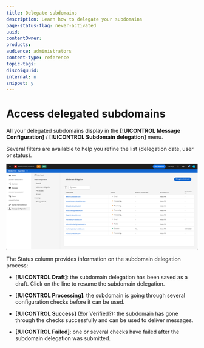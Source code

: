 ```yaml
---
title: Delegate subdomains
description: Learn how to delegate your subdomains
page-status-flag: never-activated
uuid: 
contentOwner:
products:
audience: administrators
content-type: reference
topic-tags: 
discoiquuid:
internal: n
snippet: y
---
```


# Access delegated subdomains

All your delegated subdomains display in the **[!UICONTROL Message Configuration]** / **[!UICONTROL Subdomain delegation]** menu.

Several filters are available to help you refine the list (delegation date, user or status).

![](../assets/subdomain-list.png)

The Status column provides information on the subdomain delegation process:

* **[!UICONTROL Draft]**: the subdomain delegation has been saved as a draft. Click on the line to resume the subdomain delegation.

* **[!UICONTROL Processing]**: the subdomain is going through several configuration checks before it can be used.

* **[!UICONTROL Success]** (!!or Verified?): the subdomain has gone through the checks successfully and can be used to deliver messages.

* **[!UICONTROL Failed]**: one or several checks have failed after the subdomain delegation was submitted.

